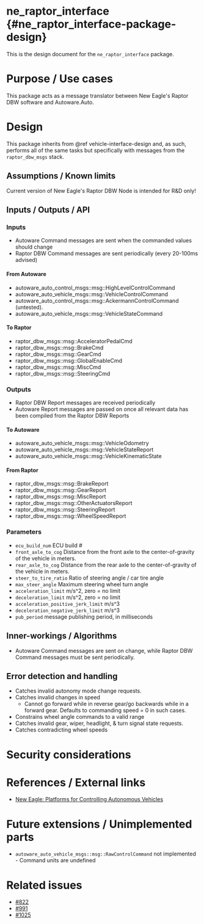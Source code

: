 ne_raptor_interface {#ne_raptor_interface-package-design}
===========

This is the design document for the `ne_raptor_interface` package.


# Purpose / Use cases
This package acts as a message translator between New Eagle's Raptor DBW software and Autoware.Auto.


# Design
This package inherits from @ref vehicle-interface-design and, as such, performs all of the same tasks but specifically with messages from the `raptor_dbw_msgs` stack.


## Assumptions / Known limits
Current version of New Eagle's Raptor DBW Node is intended for R&D only!

## Inputs / Outputs / API

### Inputs
- Autoware Command messages are sent when the commanded values should change
- Raptor DBW Command messages are sent periodically (every 20-100ms advised)

#### From Autoware
- autoware_auto_control_msgs::msg::HighLevelControlCommand
- autoware_auto_vehicle_msgs::msg::VehicleControlCommand
- autoware_auto_control_msgs::msg::AckermannControlCommand (untested).
- autoware_auto_vehicle_msgs::msg::VehicleStateCommand

#### To Raptor
- raptor_dbw_msgs::msg::AcceleratorPedalCmd
- raptor_dbw_msgs::msg::BrakeCmd
- raptor_dbw_msgs::msg::GearCmd
- raptor_dbw_msgs::msg::GlobalEnableCmd
- raptor_dbw_msgs::msg::MiscCmd
- raptor_dbw_msgs::msg::SteeringCmd

### Outputs
- Raptor DBW Report messages are received periodically
- Autoware Report messages are passed on once all relevant data has been compiled from the Raptor DBW Reports

#### To Autoware
- autoware_auto_vehicle_msgs::msg::VehicleOdometry
- autoware_auto_vehicle_msgs::msg::VehicleStateReport
- autoware_auto_vehicle_msgs::msg::VehicleKinematicState

#### From Raptor
- raptor_dbw_msgs::msg::BrakeReport
- raptor_dbw_msgs::msg::GearReport
- raptor_dbw_msgs::msg::MiscReport
- raptor_dbw_msgs::msg::OtherActuatorsReport
- raptor_dbw_msgs::msg::SteeringReport
- raptor_dbw_msgs::msg::WheelSpeedReport

### Parameters
- `ecu_build_num` ECU build #
- `front_axle_to_cog` Distance from the front axle to the center-of-gravity of the vehicle in meters.
- `rear_axle_to_cog` Distance from the rear axle to the center-of-gravity of the vehicle in meters.
- `steer_to_tire_ratio` Ratio of steering angle / car tire angle
- `max_steer_angle` Maximum steering wheel turn angle
- `acceleration_limit` m/s^2, zero = no limit
- `deceleration_limit` m/s^2, zero = no limit
- `acceleration_positive_jerk_limit` m/s^3
- `deceleration_negative_jerk_limit` m/s^3
- `pub_period` message publishing period, in milliseconds

## Inner-workings / Algorithms
- Autoware Command messages are sent on change, while Raptor DBW Command messages must be sent periodically.

## Error detection and handling
- Catches invalid autonomy mode change requests.
- Catches invalid changes in speed
  - Cannot go forward while in reverse gear/go backwards while in a forward gear. Defaults to commanding speed = 0 in such cases.
- Constrains wheel angle commands to a valid range
- Catches invalid gear, wiper, headlight, & turn signal state requests.
- Catches contradicting wheel speeds

# Security considerations
<!-- Required -->
<!-- Things to consider:
- Spoofing (How do you check for and handle fake input?)
- Tampering (How do you check for and handle tampered input?)
- Repudiation (How are you affected by the actions of external actors?).
- Information Disclosure (Can data leak?).
- Denial of Service (How do you handle spamming?).
- Elevation of Privilege (Do you need to change permission levels during execution?) -->


# References / External links
- [New Eagle: Platforms for Controlling Autonomous Vehicles](https://neweagle.net/autonomous-machines/)


# Future extensions / Unimplemented parts
- `autoware_auto_vehicle_msgs::msg::RawControlCommand` not implemented - Command units are undefined


# Related issues
- [#822](https://gitlab.com/autowarefoundation/autoware.auto/AutowareAuto/-/issues/822)
- [#991](https://gitlab.com/autowarefoundation/autoware.auto/AutowareAuto/-/issues/991)
- [#1025](https://gitlab.com/autowarefoundation/autoware.auto/AutowareAuto/-/issues/1025)
